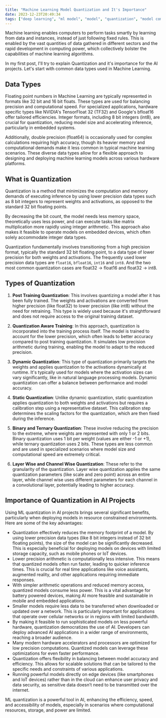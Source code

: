 ```yaml
---
title: "Machine Learning Model Quantization and It's Importance"
date: 2023-12-23T20:49:34
tags: ["deep learning", "ml model", "model", "quantization", "model compression"]
---
```


Machine learning enables computers to perform tasks smartly by learning from data and instances, instead of just following fixed rules. This is enabled by the vast quantities of data gathered in different sectors and the rapid development in computing power, which collectively bolster the capabilities of machine learning algorithms.

In my first post, I'll try to explain Quantization and it's importance for the AI projects. Let's start with common data types used in Machine Learning.

## Data Types

Floating point numbers in Machine Learning are typically represented in formats like 32 bit and 16 bit floats. These types are used for balancing precision and computational speed. For specialized applications, hardware specific types like NVIDIA's TensorFloat 32 (TF32) and Google's bfloat16 offer tailored efficiencies. Integer formats, including 8 bit integers (int8), are crucial for quantization, reducing model size and accelerating inference, particularly in embedded systems.

Additionally, double precision (float64) is occasionally used for complex calculations requiring high accuracy, though its heavier memory and computational demands make it less common in typical machine learning scenarios. These diverse data types allow for a flexible approach to designing and deploying machine learning models across various hardware platforms.

## What is Quantization

Quantization is a method that minimizes the computation and memory demands of executing inference by using lower precision data types such as 8 bit integers to represent weights and activations, as opposed to the standard 32 bit floating points.

By decreasing the bit count, the model needs less memory space, theoretically uses less power, and can execute tasks like matrix multiplication more rapidly using integer arithmetic. This approach also makes it feasible to operate models on embedded devices, which often solely accommodate integer data types.

Quantization fundamentally involves transitioning from a high precision format, typically the standard 32 bit floating point, to a data type of lower precision for both weights and activations. The frequently used lower precision data types are `float16`, `bfloat16`, `int16` and `int8`. And the two most common quantization cases are float32 -> float16 and float32 -> int8.

## Types of Quantization

1. **Post Training Quantization**: This involves quantizing a model after it has been fully trained. The weights and activations are converted from higher precision (like float32) to lower precision (like int8) without the need for retraining. This type is widely used because it's straightforward and does not require access to the original training dataset.

2. **Quantization Aware Training**: In this approach, quantization is incorporated into the training process itself. The model is trained to account for the lower precision, which often leads to better accuracy compared to post training quantization. It simulates low precision arithmetic during training, enabling the model to adapt to the reduced precision.

3. **Dynamic Quantization**: This type of quantization primarily targets the weights and applies quantization to the activations dynamically at runtime. It's typically used for models where the activation sizes can vary significantly, like in natural language processing models. Dynamic quantization can offer a balance between performance and model accuracy.

4. **Static Quantization**: Unlike dynamic quantization, static quantization applies quantization to both weights and activations but requires a calibration step using a representative dataset. This calibration step determines the scaling factors for the quantization, which are then fixed during the inference.

5. **Binary and Ternary Quantization**: These involve reducing the precision to the extreme, where weights are represented with only 1 or 2 bits. Binary quantization uses 1 bit per weight (values are either -1 or +1), while ternary quantization uses 2 bits. These types are less common and are used in specialized scenarios where model size and computational speed are extremely critical.

6. **Layer Wise and Channel Wise Quantization**: These refer to the granularity of the quantization. Layer wise quantization applies the same quantization parameters (like scale and zero point) across an entire layer, while channel wise uses different parameters for each channel in a convolutional layer, potentially leading to higher accuracy.

## Importance of Quantization in AI Projects

Using ML quantization in AI projects brings several significant benefits, particularly when deploying models in resource constrained environments. Here are some of the key advantages:

- Quantization effectively reduces the memory footprint of a model. By using lower precision data types (like 8 bit integers instead of 32 bit floating points), the size of the model can be significantly decreased. This is especially beneficial for deploying models on devices with limited storage capacity, such as mobile phones or IoT devices.
- Lower precision arithmetic is computationally less intensive. This means that quantized models often run faster, leading to quicker inference times. This is crucial for real time applications like voice assistants, augmented reality, and other applications requiring immediate responses.
- With simpler arithmetic operations and reduced memory access, quantized models consume less power. This is a vital advantage for battery powered devices, making AI more feasible and sustainable in mobile and embedded applications.
- Smaller models require less data to be transferred when downloaded or updated over a network. This is particularly important for applications that operate over cellular networks or in regions with limited bandwidth.
- By making it feasible to run sophisticated models on less powerful hardware, quantization democratizes the use of AI. Developers can deploy advanced AI applications in a wider range of environments, reaching a broader audience.
- Many modern hardware accelerators and processors are optimized for low precision computations. Quantized models can leverage these optimizations for even faster performance.
- Quantization offers flexibility in balancing between model accuracy and efficiency. This allows for scalable solutions that can be tailored to the specific needs and constraints of various applications.
- Running powerful models directly on edge devices (like smartphones and IoT devices) rather than in the cloud can enhance user privacy and data security, as sensitive data doesn’t need to be transmitted over the internet.

ML quantization is a powerful tool in AI, enhancing the efficiency, speed, and accessibility of models, especially in scenarios where computational resources, storage, and power are limited.
